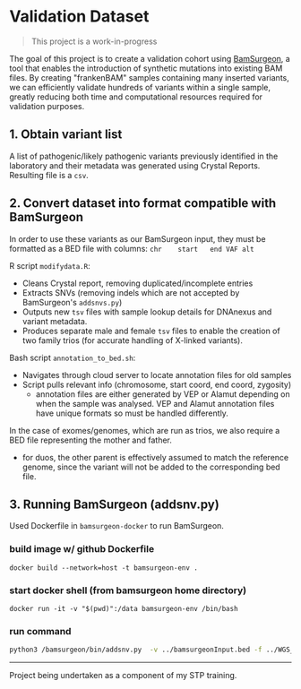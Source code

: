 # Validation Dataset

> This project is a work-in-progress

The goal of this project is to create a validation cohort using [BamSurgeon](https://github.com/adamewing/bamsurgeon), a tool that enables the introduction of synthetic mutations into existing BAM files. By creating "frankenBAM" samples containing many inserted variants, we can efficiently validate hundreds of variants within a single sample, greatly reducing both time and computational resources required for validation purposes. 

## 1. Obtain variant list

A list of pathogenic/likely pathogenic variants previously identified in the laboratory and their metadata was generated using Crystal Reports. Resulting file is a `csv`.

## 2. Convert dataset into format compatible with BamSurgeon

In order to use these variants as our BamSurgeon input, they must be formatted as a BED file with columns: 
`chr    start   end VAF alt`

R script `modifydata.R`:
- Cleans Crystal report, removing duplicated/incomplete entries
- Extracts SNVs (removing indels which are not accepted by BamSurgeon's `addsnvs.py`)
- Outputs new `tsv` files with sample lookup details for DNAnexus and variant metadata.
- Produces separate male and female `tsv` files to enable the creation of two family trios (for accurate handling of X-linked variants).

Bash script `annotation_to_bed.sh`:
- Navigates through cloud server to locate annotation files for old samples
- Script pulls relevant info (chromosome, start coord, end coord, zygosity)
    - annotation files are either generated by VEP or Alamut depending on when the sample was analysed. VEP and Alamut annotation files have unique formats so must be handled differently. 

In the case of exomes/genomes, which are run as trios, we also require a BED file representing the mother and father. 
- for duos, the other parent is effectively assumed to match the reference genome, since the variant will not be added to the corresponding bed file. 

## 3. Running BamSurgeon (addsnv.py)

Used Dockerfile in `bamsurgeon-docker` to run BamSurgeon. 

### build image w/ github Dockerfile

`docker build --network=host -t bamsurgeon-env .`

### start docker shell (from bamsurgeon home directory)

`docker run -it -v "$(pwd)":/data bamsurgeon-env /bin/bash`

### run command

```bash
python3 /bamsurgeon/bin/addsnv.py  -v ../bamsurgeonInput.bed -f ../WGS_EX2500218_22CFV7LT4.bam --aligner mem --picardjar /picard.jar -p 8 -o output.bam -r ../genome/GCA_000001405.15_GRCh38_no_alt_analysis_set_plus_hs38d1_maskedGRC_exclusions_v2_no_chr.fasta
```

---

Project being undertaken as a component of my STP training. 
